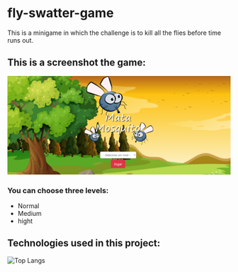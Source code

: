 # fly-swatter-game
This is a minigame in which the challenge is to kill all the flies before time runs out.

## This is a screenshot the game:

![image](imagens/screenshot.png)
### You can choose three levels:
- Normal
- Medium
- hight

## Technologies used in this project:
![Top Langs](https://github-readme-stats.vercel.app/api/top-langs/?username=gfonsecadev&layout=compact)

